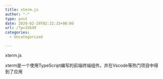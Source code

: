 ```yaml
---
title: xterm.js
author: "-"
type: post
date: 2020-02-29T02:32:33+00:00
url: /?p=15649
categories:
  - Uncategorized

---
```

xterm.js
  
xterm是一个使用TypeScript编写的前端终端组件。并在Vscode等热门项目中得到了应用